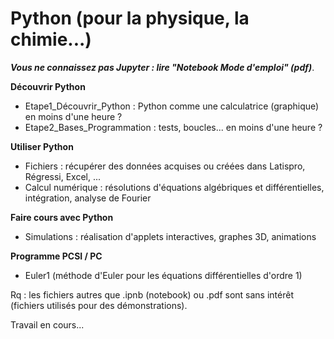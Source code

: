 # Python (pour la physique, la chimie...)
<b><i>Vous ne connaissez pas Jupyter : lire "Notebook Mode d'emploi" (pdf)</i></b>.

<b>Découvrir Python</b>
- Etape1_Découvrir_Python : Python comme une calculatrice (graphique) en moins d'une heure ?
- Etape2_Bases_Programmation : tests, boucles... en moins d'une heure ?

<b>Utiliser Python</b>
- Fichiers : récupérer des données acquises ou créées dans Latispro, Régressi, Excel, ...
- Calcul numérique : résolutions d'équations algébriques et différentielles, intégration, analyse de Fourier

<b>Faire cours avec Python</b>
- Simulations : réalisation d'applets interactives, graphes 3D, animations

<b>Programme PCSI / PC</b>
- Euler1 (méthode d'Euler pour les équations différentielles d'ordre 1)

Rq : les fichiers autres que .ipnb (notebook) ou .pdf sont sans intérêt (fichiers utilisés pour des démonstrations).

Travail en cours...
